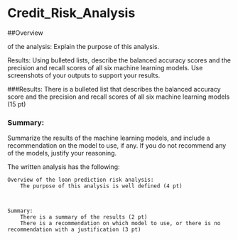 # Credit_Risk_Analysis




##Overview


 of the analysis: Explain the purpose of this analysis.

 Results: Using bulleted lists, describe the balanced accuracy scores and the precision and recall scores of all six machine learning models. Use screenshots of your outputs to support your results.
 
 
 
###Results:
There is a bulleted list that describes the balanced accuracy score and the precision and recall scores of all six machine learning models (15 pt)

### Summary: 
 
 
 Summarize the results of the machine learning models, and include a recommendation on the model to use, if any. If you do not recommend any of the models, justify your reasoning.
 

The written analysis has the following:

    Overview of the loan prediction risk analysis:
        The purpose of this analysis is well defined (4 pt)



    Summary:
        There is a summary of the results (2 pt)
        There is a recommendation on which model to use, or there is no recommendation with a justification (3 pt)

